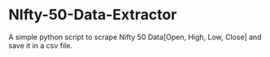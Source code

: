 # NIfty-50-Data-Extractor
A simple python script to scrape Nifty 50 Data[Open, High, Low, Close] and save it in a csv file.
